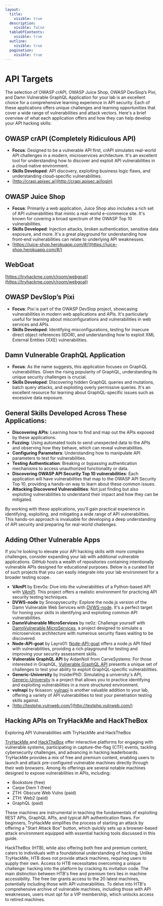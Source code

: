 ```yaml
---
layout:
  title:
    visible: true
  description:
    visible: false
  tableOfContents:
    visible: true
  outline:
    visible: true
  pagination:
    visible: true
---
```


# API Targets

The selection of OWASP crAPI, OWASP Juice Shop, OWASP DevSlop’s Pixi, and Damn Vulnerable GraphQL Application for your lab is an excellent choice for a comprehensive learning experience in API security. Each of these applications offers unique challenges and learning opportunities that cover a wide range of vulnerabilities and attack vectors. Here's a brief overview of what each application offers and how they can help develop your API hacking skills:

## OWASP crAPI (Completely Ridiculous API)

* **Focus**: Designed to be a vulnerable API first, crAPI simulates real-world API challenges in a modern, microservices architecture. It's an excellent tool for understanding how to discover and exploit API vulnerabilities in a cloud-native environment.
* **Skills Developed**: API discovery, exploiting business logic flaws, and understanding cloud-specific vulnerabilities.
* [http://crapi.apisec.ai](http://crapi.apisec.ai/login)

## OWASP Juice Shop

* **Focus**: Primarily a web application, Juice Shop also includes a rich set of API vulnerabilities that mimic a real-world e-commerce site. It's known for covering a broad spectrum of the OWASP Top 10 vulnerabilities.
* **Skills Developed**: Injection attacks, broken authentication, sensitive data exposure, and more. It's a great playground for understanding how front-end vulnerabilities can relate to underlying API weaknesses.
* [https://juice-shop.herokuapp.com/#/](https://juice-shop.herokuapp.com/#/)

## WebGoat

[https://tryhackme.com/r/room/webgoat](https://tryhackme.com/r/room/webgoat)

## OWASP DevSlop’s Pixi

* **Focus**: Pixi is part of the OWASP DevSlop project, showcasing vulnerabilities in modern web applications and APIs. It's particularly useful for learning about misconfigurations and vulnerabilities in web services and APIs.
* **Skills Developed**: Identifying misconfigurations, testing for insecure direct object references (IDOR), and understanding how to exploit XML External Entities (XXE) vulnerabilities.

## Damn Vulnerable GraphQL Application

* **Focus**: As the name suggests, this application focuses on GraphQL vulnerabilities. Given the rising popularity of GraphQL, understanding its unique security challenges is crucial.
* **Skills Developed**: Discovering hidden GraphQL queries and mutations, batch query attacks, and exploiting overly permissive queries. It's an excellent resource for learning about GraphQL-specific issues such as excessive data exposure.

## General Skills Developed Across These Applications:

* **Discovering APIs**: Learning how to find and map out the APIs exposed by these applications.
* **Fuzzing**: Using automated tools to send unexpected data to the APIs and observing how they behave, which can reveal vulnerabilities.
* **Configuring Parameters**: Understanding how to manipulate API parameters to test for vulnerabilities.
* **Testing Authentication**: Breaking or bypassing authentication mechanisms to access unauthorized functionality or data.
* **Discovering OWASP API Security Top 10 vulnerabilities**: Each application will have vulnerabilities that map to the OWASP API Security Top 10, providing a hands-on way to learn about these common issues.
* **Attacking Discovered Vulnerabilities**: Not just finding but also exploiting vulnerabilities to understand their impact and how they can be mitigated.

By working with these applications, you'll gain practical experience in identifying, exploiting, and mitigating a wide range of API vulnerabilities. This hands-on approach is invaluable for developing a deep understanding of API security and preparing for real-world challenges.

## Adding Other Vulnerable Apps

If you're looking to elevate your API hacking skills with more complex challenges, consider expanding your lab with additional vulnerable applications. GitHub hosts a wealth of repositories containing intentionally vulnerable APIs designed for educational purposes. Below is a curated list of such projects that you can easily integrate into your lab environment for a broader testing scope.

* **VAmPI** by Erev0s: Dive into the vulnerabilities of a Python-based API with [VAmPI](https://github.com/erev0s/VAmPI). This project offers a realistic environment for practicing API security testing techniques.
* **DVWS-node** by Snoopysecurity: Explore the node.js version of the Damn Vulnerable Web Services with [DVWS-node](https://github.com/snoopysecurity/dvws-node). It's a perfect target for honing your skills in identifying and exploiting common API vulnerabilities.
* **DamnVulnerable MicroServices** by ne0z: Challenge yourself with [DamnVulnerable MicroServices](https://github.com/ne0z/DamnVulnerableMicroServices), a project designed to simulate a microservices architecture with numerous security flaws waiting to be discovered.
* **Node-API-goat** by Layro01: [Node-API-goat](https://github.com/layro01/node-api-goat) offers a node.js API filled with vulnerabilities, providing a rich playground for testing and improving your security assessment skills.
* **Vulnerable GraphQL API** by AidanNoll from CarveSystems: For those interested in GraphQL, [Vulnerable GraphQL API](https://github.com/CarveSystems/vulnerable-graphql-api) presents a unique set of challenges to test your ability to exploit GraphQL-specific vulnerabilities.
* **Generic-University** by InsiderPhD: Simulating a university's API, [Generic-University](https://github.com/InsiderPhD/Generic-University) is a project that allows you to practice identifying and exploiting vulnerabilities in a more structured environment.
* **vulnapi** by tkisason: [vulnapi](https://github.com/tkisason/vulnapi) is another valuable addition to your lab, offering a variety of API vulnerabilities to test your penetration testing skills against.
* [http://testphp.vulnweb.com/](http://testphp.vulnweb.com/)

## Hacking APIs on TryHackMe and HackTheBox

Exploring API Vulnerabilities with TryHackMe and HackTheBox

[TryHackMe ](https://tryhackme.com)and [HackTheBox](https://www.hackthebox.com) offer interactive platforms for engaging with vulnerable systems, participating in capture-the-flag (CTF) events, tackling cybersecurity challenges, and advancing in hacking leaderboards. TryHackMe provides a mix of free and premium content, enabling users to launch and attack pre-configured vulnerable machines directly through their web browsers. Among its offerings are several notable machines designed to expose vulnerabilities in APIs, including:

* Bookstore (free)
* Carpe Diem 1 (free)
* ZTH: Obscure Web Vulns (paid)
* ZTH: Web2 (paid)
* GraphQL (paid)

These machines are instrumental in teaching the fundamentals of exploiting REST APIs, GraphQL APIs, and typical API authentication flaws. For beginners, TryHackMe simplifies the process of starting an attack by offering a "Start Attack Box" button, which quickly sets up a browser-based attack environment equipped with essential hacking tools discussed in this guide.

HackTheBox (HTB), while also offering both free and premium content, caters to individuals with a foundational understanding of hacking. Unlike TryHackMe, HTB does not provide attack machines, requiring users to supply their own. Access to HTB necessitates overcoming a unique challenge: hacking into the platform by cracking its invitation code. The main distinction between HTB's free and premium tiers lies in machine accessibility. The free tier grants access to the 20 latest machines, potentially including those with API vulnerabilities. To delve into HTB's comprehensive archive of vulnerable machines, including those with API weaknesses, users must opt for a VIP membership, which unlocks access to retired machines.
